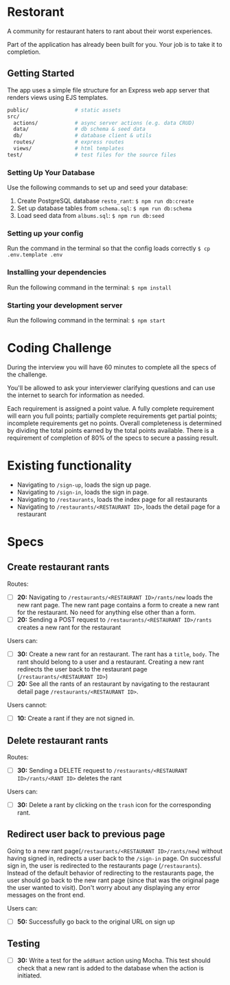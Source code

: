 # Restorant

A community for restaurant haters to rant about their worst experiences.

Part of the application has already been built for you. Your job is to take it to completion.

## Getting Started

The app uses a simple file structure for an Express web app server that renders views using EJS templates.

```sh
public/               # static assets
src/
  actions/            # async server actions (e.g. data CRUD)
  data/               # db schema & seed data
  db/                 # database client & utils
  routes/             # express routes
  views/              # html templates
test/                 # test files for the source files
```

### Setting Up Your Database

Use the following commands to set up and seed your database:

1. Create PostgreSQL database `resto_rant`: `$ npm run db:create`
1. Set up database tables from `schema.sql`: `$ npm run db:schema`
1. Load seed data from `albums.sql`: `$ npm run db:seed`

### Setting up your config

Run the command in the terminal so that the config loads correctly
`$ cp .env.template .env`

### Installing your dependencies

Run the following command in the terminal:
`$ npm install`

### Starting your development server

Run the following command in the terminal:
`$ npm start`


# Coding Challenge

During the interview you will have 60 minutes to complete all the specs of the challenge.

You'll be allowed to ask your interviewer clarifying questions and can use the internet to search for information as needed.

Each requirement is assigned a point value. A fully complete requirement will earn you full points; partially complete requirements get partial points; incomplete requirements get no points. Overall completeness is determined by dividing the total points earned by the total points available. There is a requirement of completion of 80% of the specs to secure a passing result.

# Existing functionality

- Navigating to `/sign-up`, loads the sign up page.
- Navigating to `/sign-in`, loads the sign in page.
- Navigating to `/restaurants`, loads the index page for all restaurants
- Navigating to `/restaurants/<RESTAURANT ID>`, loads the detail page for a restaurant


# Specs

## Create restaurant rants

Routes:
- [ ] __20:__ Navigating to `/restaurants/<RESTAURANT ID>/rants/new` loads the new rant page. The new rant page contains a form to create a new rant for the restaurant. No need for anything else other than a form.
- [ ] __20:__ Sending a POST request to `/restaurants/<RESTAURANT ID>/rants` creates a new rant for the restaurant

Users can:
- [ ] __30:__ Create a new rant for an restaurant. The rant has a `title`, `body`. The rant should belong to a user and a restaurant. Creating a new rant redirects the user back to the restaurant page (`/restaurants/<RESTAURANT ID>`)
- [ ] __20:__ See all the rants of an restaurant by navigating to the restaurant detail page `/restaurants/<RESTAURANT ID>`.

Users cannot:
- [ ] __10:__ Create a rant if they are not signed in.

## Delete restaurant rants

Routes:
- [ ] __30:__ Sending a DELETE request to `/restaurants/<RESTAURANT ID>/rants/<RANT ID>` deletes the rant

Users can:
- [ ] __30:__ Delete a rant by clicking on the `trash` icon for the corresponding rant.

## Redirect user back to previous page

Going to a new rant page(`/restaurants/<RESTAURANT ID>/rants/new`) without having signed in, redirects a user back to the `/sign-in` page. On successful sign in, the user is redirected to the restaurants page (`/restaurants`). Instead of the default behavior of redirecting to the restaurants page, the user should go back to the new rant page (since that was the original page the user wanted to visit). Don't worry about any displaying any error messages on the front end.

Users can:
- [ ] __50:__ Successfully go back to the original URL on sign up

## Testing

- [ ] __30:__ Write a test for the `addRant` action using Mocha. This test should check that a new rant is added to the database when the action is initiated.

